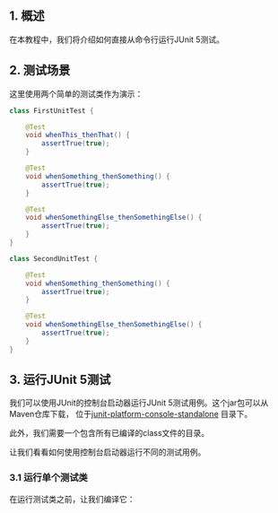 ## 1. 概述

在本教程中，我们将介绍如何直接从命令行运行JUnit 5测试。

## 2. 测试场景

这里使用两个简单的测试类作为演示：

```java
class FirstUnitTest {

    @Test
    void whenThis_thenThat() {
        assertTrue(true);
    }

    @Test
    void whenSomething_thenSomething() {
        assertTrue(true);
    }

    @Test
    void whenSomethingElse_thenSomethingElse() {
        assertTrue(true);
    }
}

class SecondUnitTest {

    @Test
    void whenSomething_thenSomething() {
        assertTrue(true);
    }

    @Test
    void whenSomethingElse_thenSomethingElse() {
        assertTrue(true);
    }
}
```

## 3. 运行JUnit 5测试

我们可以使用JUnit的控制台启动器运行JUnit 5测试用例。这个jar包可以从Maven仓库下载，
位于[junit-platform-console-standalone](https://repo1.maven.org/maven2/org/junit/platform/junit-platform-console-standalone/)
目录下。

此外，我们需要一个包含所有已编译的class文件的目录。

让我们看看如何使用控制台启动器运行不同的测试用例。

### 3.1 运行单个测试类

在运行测试类之前，让我们编译它：

